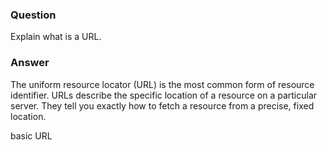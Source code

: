 ### Question
Explain what is a URL.


### Answer
The uniform resource locator (URL) is the most common form of resource
identifier. URLs describe the specific location of a resource on a
particular server. They tell you exactly how to fetch a resource from a
precise, fixed location.


basic URL
